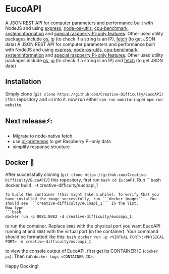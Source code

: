 # EucoAPI
   A JSON REST API for computer parameters and performance built with NodeJS and using [express](https://www.npmjs.com/package/express), [node-os-utils](https://www.npmjs.com/package/node-os-utils), [cpu-benchmark](https://www.npmjs.com/package/cpu-benchmark), [systeminformation](https://www.npmjs.com/package/systeminformation) and [special raspberry Pi-only features](https://www.npmjs.com/package/detect-rpi). Other used utility packages include [os](https://www.npmjs.com/package/os), [ip](https://www.npmjs.com/package/ip) (to check if a string is an IP), [fetch](https://www.npmjs.com/package/node-fetch) (to get JSON data)
   A JSON REST API for computer parameters and performance built with NodeJS and using [express](https://www.npmjs.com/package/express), [node-os-utils](https://www.npmjs.com/package/node-os-utils), [cpu-benchmark](https://www.npmjs.com/package/cpu-benchmark), [systeminformation](https://www.npmjs.com/package/systeminformation) and [special raspberry Pi-only features](https://www.npmjs.com/package/detect-rpi). Other used utility packages include [os](https://www.npmjs.com/package/os), [ip](https://www.npmjs.com/package/ip) (to check if a string is an IP) and [fetch](https://www.npmjs.com/package/node-fetch) (to get JSON data)

 ## Installation
 Simply clone (```git clone https://github.com/Creative-Difficulty/EucoAPI/ ```) this repository and ```cd``` into it. now run either ```npm run monitoring``` or ```npm run website```.
  
## Next release⚡️:
* Migrate to node-native fetch
* use [pi-printemps](https://www.npmjs.com/package/pi-printemps) to get Raspberry Pi-only data
* simplify response structure
 
## Docker 🐳
 
 After successfully cloning (```git clone https://github.com/Creative-Difficulty/EucoAPI/```) this repository, first run ```bash cd EucoAPI```.
 Run ```bash
 docker build . -t creative-difficulty/eucoapi_1
 ```
 to build the container (this might take a while). To verify that you have installed the image successfully, run ```docker images```. You should see ```creative-difficulty/eucoapi_1``` in the list.
Now type 
 ```bash
docker run -p 8081:8082 -d creative-difficulty/eucoapi_1
 ```
 to run the container.
 Replace ```8082``` with the physical port you want EucoAPI running at and ```8081``` with the virtual port (in the container).
 Your command should be formatted like this: 
 ```bash docker run -p <VIRTUAL PORT>:<PHYSICAL PORT> -d creative-difficulty/eucoapi_1```
 
 to view the console output of EucoAPI, first get its CONTAINER ID (```docker ps```).
 Then run ```docker logs <CONTAINER ID>```. 
 
 Happy Docking!
